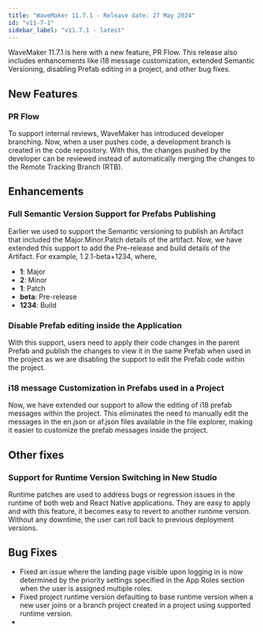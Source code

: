 ```yaml
---
title: "WaveMaker 11.7.1 - Release date: 27 May 2024"
id: "v11-7-1"
sidebar_label: "v11.7.1 - latest"
---
```


WaveMaker 11.7.1 is here with a new feature, PR Flow. This release also includes enhancements like i18 message customization, extended Semantic Versioning, disabling Prefab editing in a project, and other bug fixes.

## New Features

### PR Flow

To support internal reviews, WaveMaker has introduced developer branching. Now, when a user pushes code, a development branch is created in the code repository. With this, the changes pushed by the developer can be reviewed instead of automatically merging the changes to the Remote Tracking Branch (RTB).

## Enhancements

### Full Semantic Version Support for Prefabs Publishing

Earlier we used to support the Semantic versioning to publish an Artifact that included the Major.Minor.Patch details of the artifact. Now, we have extended this support to add the Pre-release and build details of the Artifact. For example, 1.2.1-beta+1234, where,

- **1**: Major
- **2**: Minor
- **1**: Patch
- **beta**: Pre-release
- **1234**: Build

### Disable Prefab editing inside the Application

With this support, users need to apply their code changes in the parent Prefab and publish the changes to view it in the same Prefab when used in the project as we are disabling the support to edit the Prefab code within the project.

### i18 message Customization in Prefabs used in a Project

Now, we have extended our support to allow the editing of i18 prefab messages within the project. This eliminates the need to manually edit the messages in the en.json or af.json files available in the file explorer, making it easier to customize the prefab messages inside the project.

## Other fixes

### Support for Runtime Version Switching in New Studio

Runtime patches are used to address bugs or regression issues in the runtime of both web and React Native applications. They are easy to apply and with this feature, it becomes easy to revert to another runtime version. Without any downtime, the user can roll back to previous deployment versions.

## Bug Fixes

- Fixed an issue where the landing page visible upon logging in is now determined by the priority settings specified in the App Roles section when the user is assigned multiple roles.
- Fixed project runtime version defaulting to base runtime version when a new user joins or a branch project created in a project using supported runtime version.
- 